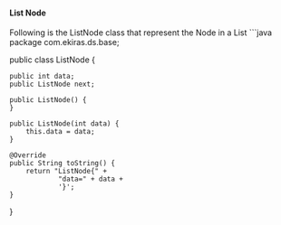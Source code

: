 <h4>List Node</h4>
Following is the ListNode class that represent the Node in a List
```java
package com.ekiras.ds.base;

public class ListNode {

    public int data;
    public ListNode next;

    public ListNode() {
    }

    public ListNode(int data) {
        this.data = data;
    }

    @Override
    public String toString() {
        return "ListNode{" +
                "data=" + data +
                '}';
    }
}

```